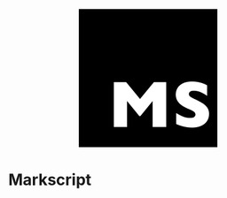 <div style="text-align:center"><img src="./assets/markscript.png" width="250px" height="250px" /></div>

# Markscript
